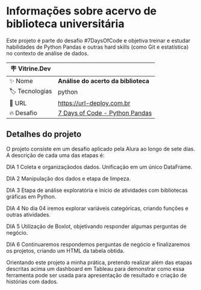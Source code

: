 # Informações sobre acervo de biblioteca universitária

Este projeto é parte do desafio #7DaysOfCode e objetiva treinar e estudar habilidades de Python Pandas e outras hard skills (como Git e estatística) no contexto de análise de dados.

| :placard: Vitrine.Dev |     |
| -------------  | --- |
| :sparkles: Nome        | **Análise do acerto da biblioteca**
| :label: Tecnologias | python
| :rocket: URL         | https://url-deploy.com.br
| :fire: Desafio     | [7 Days of Code - Python Pandas](https://7daysofcode.io/matricula/pandas)


## Detalhes do projeto

O projeto consiste em um desafio aplicado pela Alura ao longo de sete dias.
A descrição de cada uma das etapas é:

DIA 1
Coleta e organizaçãodos dados.
Unificação em um único DataFrame.

DIA 2
Manipulação dos dados e etapa de limpeza.

DIA 3
Etapa de análise exploratória e início de atividades com bibliotecas gráficas em Python.

DIA 4
No dia 04 iremos explorar variáveis categóricas, criando funções e outras atividades.

DIA 5
Utilização de Boxlot, objetivando responder algumas perguntas de negócio.

DIA 6
Continuaremos respondemos perguntas de negócio e finalizaremos os projetos, criando um HTML da tabela obtida.

Orientando este projeto a minha prática, pretendo realizar além das etapas descritas acima um dashboard em Tableau para demonstrar como essa ferramenta pode ser usada para apresentação de resultado e criação de histórias com dados.
